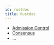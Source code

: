 ```yaml
---
id: rustdoc
title: Rustdoc
---
```


* [Admission Control](${baseUrl}rustdoc/admission_control/)
* [Consensus](${baseUrl}rustdoc/consensus/)
* ...
